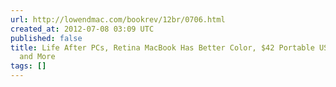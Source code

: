 ```yaml
---
url: http://lowendmac.com/bookrev/12br/0706.html
created_at: 2012-07-08 03:09 UTC
published: false
title: Life After PCs, Retina MacBook Has Better Color, $42 Portable USB Blu-ray Player,
  and More
tags: []
---
```



